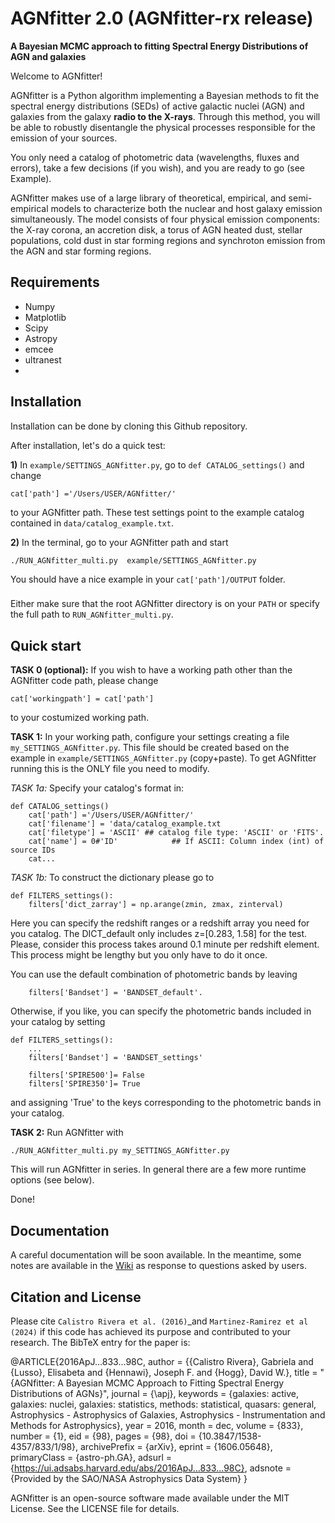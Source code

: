 AGNfitter 2.0 (AGNfitter-rx release)
========
**A Bayesian MCMC approach to fitting Spectral Energy Distributions of AGN and galaxies**

Welcome to AGNfitter! 

AGNfitter is a Python algorithm implementing a Bayesian methods to fit the spectral energy distributions (SEDs) of active galactic nuclei (AGN) and galaxies from the galaxy **radio to the X-rays**.
Through this method, you will be able to robustly disentangle the physical processes responsible for the emission of your sources.

You only need a catalog of photometric data (wavelengths, fluxes and errors), take a few decisions (if you wish), and you are ready to go (see Example).

AGNfitter makes use of a large library of theoretical, empirical, and semi-empirical models to characterize both the nuclear and host galaxy emission simultaneously. The model consists of four physical emission components: the X-ray corona, an accretion disk, a torus of AGN heated dust, stellar populations, cold dust in star forming regions and synchroton emission from the AGN and star forming regions.  


Requirements
-------------

* Numpy 
* Matplotlib
* Scipy
* Astropy 
* emcee
* ultranest
* 

Installation
----------------

Installation can be done by cloning this Github repository.

After installation, let's do a quick test:

**1)** In `example/SETTINGS_AGNfitter.py`, go to `def CATALOG_settings()` and change 

    cat['path'] ='/Users/USER/AGNfitter/'
    
to your AGNfitter path. These test settings point to the example catalog contained in  `data/catalog_example.txt`.
    
**2)** In the terminal, go to your AGNfitter path  and start

    ./RUN_AGNfitter_multi.py  example/SETTINGS_AGNfitter.py
    
You should have a nice example in your `cat['path']/OUTPUT` folder. 

###
Either make sure that the root AGNfitter directory is on your `PATH` or specify the full path to `RUN_AGNfitter_multi.py`.
###

Quick start
------------

**TASK 0 (optional):** If you wish to have a working path other than the AGNfitter code path, please change 

    cat['workingpath'] = cat['path']
    
to your costumized working path.


**TASK 1:** In your working path, configure your settings creating a file `my_SETTINGS_AGNfitter.py`.
This file should be created based on the example in `example/SETTINGS_AGNfitter.py` (copy+paste).
To get AGNfitter running this is the ONLY file you need to modify.

*TASK 1a:* Specify your catalog's format in:

    def CATALOG_settings()
        cat['path'] ='/Users/USER/AGNfitter/'
        cat['filename'] = 'data/catalog_example.txt
        cat['filetype'] = 'ASCII' ## catalog file type: 'ASCII' or 'FITS'. 
        cat['name'] = 0#'ID'            ## If ASCII: Column index (int) of source IDs
        cat...

*TASK 1b:* To construct the dictionary  please go to

    def FILTERS_settings():
        filters['dict_zarray'] = np.arange(zmin, zmax, zinterval)

Here you can specify the redshift ranges or a redshift array you need for you catalog.
The DICT_default only includes z=[0.283, 1.58] for the test. 
Please, consider this process takes around 0.1 minute per redshift element.
This process might be lengthy but you only have to do it once.

You can use the default combination of photometric bands by leaving

        filters['Bandset'] = 'BANDSET_default'.

Otherwise, if you like, you can specify the photometric bands included in your catalog by setting 

    def FILTERS_settings():
        ...
        filters['Bandset'] = 'BANDSET_settings' 
        
        filters['SPIRE500']= False
        filters['SPIRE350']= True        

and assigning 'True' to the keys corresponding to the photometric bands in your catalog.
    
    
**TASK 2:** Run AGNfitter with

    ./RUN_AGNfitter_multi.py my_SETTINGS_AGNfitter.py
   
This will run AGNfitter in series. In general there are a few more runtime options (see below).

Done!  

Documentation
----------------
A careful documentation will be soon available. In the meantime, some notes are available in the [Wiki](https://github.com/GabrielaCR/AGNfitter/wiki) as response to questions asked by users.

Citation and License
----------------
Please cite `Calistro Rivera et al. (2016)`_and `Martinez-Ramirez et al (2024)` if this code has achieved its purpose and contributed to your
research. 
The BibTeX entry for the paper is:

@ARTICLE{2016ApJ...833...98C,
       author = {{Calistro Rivera}, Gabriela and {Lusso}, Elisabeta and {Hennawi}, Joseph F. and {Hogg}, David W.},
        title = "{AGNfitter: A Bayesian MCMC Approach to Fitting Spectral Energy Distributions of AGNs}",
      journal = {\apj},
     keywords = {galaxies: active, galaxies: nuclei, galaxies: statistics, methods: statistical, quasars: general, Astrophysics - Astrophysics of Galaxies, Astrophysics - Instrumentation and Methods for Astrophysics},
         year = 2016,
        month = dec,
       volume = {833},
       number = {1},
          eid = {98},
        pages = {98},
          doi = {10.3847/1538-4357/833/1/98},
archivePrefix = {arXiv},
       eprint = {1606.05648},
 primaryClass = {astro-ph.GA},
       adsurl = {https://ui.adsabs.harvard.edu/abs/2016ApJ...833...98C},
      adsnote = {Provided by the SAO/NASA Astrophysics Data System}
}

AGNfitter is an open-source software made available under the MIT License. See
the LICENSE file for details.
